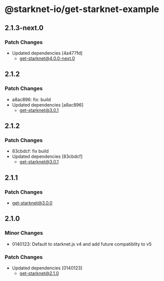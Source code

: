 # @starknet-io/get-starknet-example

## 2.1.3-next.0

### Patch Changes

- Updated dependencies [4a477fd]
  - get-starknet@4.0.0-next.0

## 2.1.2

### Patch Changes

- a8ac896: fix: build
- Updated dependencies [a8ac896]
  - get-starknet@3.0.1

## 2.1.2

### Patch Changes

- 83cbdcf: fix build
- Updated dependencies [83cbdcf]
  - get-starknet@3.0.1

## 2.1.1

### Patch Changes

- get-starknet@3.0.0

## 2.1.0

### Minor Changes

- 0140123: Default to starknet.js v4 and add future compatiblity to v5

### Patch Changes

- Updated dependencies [0140123]
  - get-starknet@2.1.0
